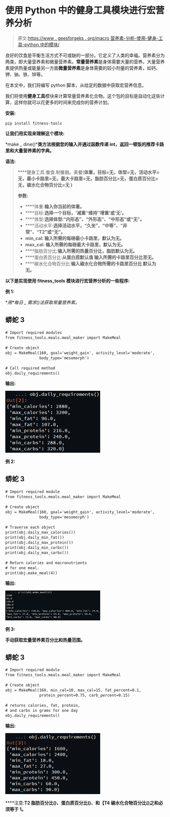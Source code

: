 # 使用 Python 中的健身工具模块进行宏营养分析

> 原文:[https://www . geesforgeks . org/macro 营养素-分析-使用-健身-工具-python 中的模块/](https://www.geeksforgeeks.org/macronutrient-analysis-using-fitness-tools-module-in-python/)

良好的饮食是平衡生活方式不可或缺的一部分。它定义了人类的幸福。营养素分为两类，即大量营养素和微量营养素。**常量营养素**是身体需要大量的营养。大量营养素提供热量或能量另一方面**微量营养素**是身体需要的较小剂量的营养素，如钙、钾、钠、铁、锌等。

在本文中，我们将编写 python 脚本，从给定的数据中获取宏营养信息。

我们将使用**健身工具**模块来计算常量营养素化合物。这个包的目标是自动化这些计算，这样你就可以花更多的时间来完成你的营养计划。

**安装:**

```
pip install fitness-tools

```

**让我们用实现来理解这个模块:**

*make _ dine()***类方法根据您的输入并通过函数传递 int，返回一顿饭的推荐卡路里和大量营养素的字典。**

****语法:****

> ****健身工具.餐食.制餐器。美餐(**体重，目标=无，体型=无，活动水平=无，最小卡路里=无，最大卡路里=无，脂肪百分比=无，蛋白质百分比=无，碳水化合物百分比=无 **)**** 
> 
> ****参数:****
> 
> *   ****体重:**输入你当前的体重。**
> *   ****目标:**选择一个目标，‘减重’‘维持’‘增重’或‘无’。**
> *   ****体型:**选择体型:“内形态”、“外形态”、“中形态”或“无”。**
> *   ****活动水平:**选择活动水平，“久坐”、“中等”、“非常”、“T2”或“无”。**
> *   ****min_cal:** 输入所需的每磅最小卡路里，默认为无。**
> *   ****max_cal:** 输入所需的每磅最大卡路里，默认为无。**
> *   ****脂肪百分比:**输入所需的热量百分比，脂肪默认为无。**
> *   ****蛋白质百分比:**从蛋白质默认值
>     输入所需的卡路里百分比至无。**
> *   ****碳水化合物百分比:**输入碳水化合物所需的卡路里百分比
>     默认为无。**

****以下是**实现**使用 fitness_tools 模块进行宏营养分析的一些程序:****

****例 1:****

**用*每日 _ 需求()*法获取常量营养素。**

## **蟒蛇 3**

```
# Import required modules
from fitness_tools.meals.meal_maker import MakeMeal

# Create object
obj = MakeMeal(160, goal='weight_gain', activity_level='moderate',
               body_type='mesomorph')

# Call required method
obj.daily_requirements()
```

****输出:****

**![](img/9081fcc7395f8c589be963830f4b7585.png)**

****例 2:****

## **蟒蛇 3**

```
# Import required module
from fitness_tools.meals.meal_maker import MakeMeal

# Create object
obj = MakeMeal(160, goal='weight_gain', activity_level='moderate',
               body_type='mesomorph')

# Traverse each object
print(obj.daily_max_calories())
print(obj.daily_min_fat())
print(obj.daily_max_protein())
print(obj.daily_min_carbs())
print(obj.daily_max_carbs())

# Return calories and macronutrients
# for one meal.
print(obj.make_meal(4))
```

****输出:****

**![](img/2e2eac1fd465f9dcb5e07b6418be4bb2.png)**

****例 3:****

**手动获取宏量营养素百分比和热量范围。**

## **蟒蛇 3**

```
# Import required module
from fitness_tools.meals.meal_maker import MakeMeal

# Create object
obj = MakeMeal(160, min_cal=10, max_cal=15, fat_percent=0.1,
               protein_percent=0.75, carb_percent=0.15)

# returns calories, fat, protein,
# and carbs in grams for one day
obj.daily_requirements()
```

****输出:****

**![](img/a08f9c2e8580661ece146ff257fabd29.png)**

****注意:**T2 脂肪百分比()、蛋白质百分比()、和【T4 碳水化合物百分比()之和必须等于 1。**